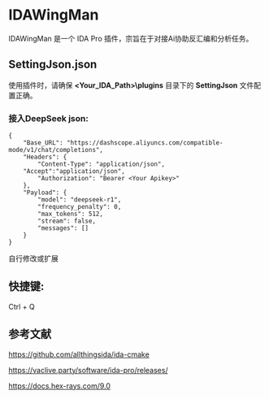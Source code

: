 # IDAWingMan
IDAWingMan 是一个 IDA Pro 插件，宗旨在于对接Ai协助反汇编和分析任务。

## SettingJson.json
使用插件时，请确保 **<Your_IDA_Path>\plugins** 目录下的 **SettingJson** 文件配置正确。

### 接入DeepSeek json:

```
{
    "Base_URL": "https://dashscope.aliyuncs.com/compatible-mode/v1/chat/completions",
    "Headers": {
        "Content-Type": "application/json",
	"Accept":"application/json",
        "Authorization": "Bearer <Your Apikey>"
    },
    "Payload": {
        "model": "deepseek-r1",
        "frequency_penalty": 0,
        "max_tokens": 512,
        "stream": false,
        "messages": []
    }
}
```

自行修改或扩展

## 快捷键: 
Ctrl + Q 

## 参考文献
<https://github.com/allthingsida/ida-cmake>

<https://vaclive.party/software/ida-pro/releases/>

<https://docs.hex-rays.com/9.0>
